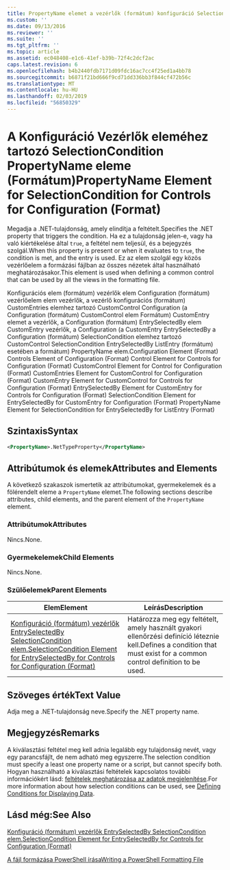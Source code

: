 ```yaml
---
title: PropertyName elemet a vezérlők (formátum) konfiguráció SelectionCondition |} A Microsoft Docs
ms.custom: ''
ms.date: 09/13/2016
ms.reviewer: ''
ms.suite: ''
ms.tgt_pltfrm: ''
ms.topic: article
ms.assetid: ec048408-e1c6-41ef-b39b-72f4c2dcf2ac
caps.latest.revision: 6
ms.openlocfilehash: b4b2440fdb7171d09fdc16ac7cc4f25ed1a4bb78
ms.sourcegitcommit: b6871f21bd666f9cd71dd336bb3f844cf472b56c
ms.translationtype: MT
ms.contentlocale: hu-HU
ms.lasthandoff: 02/03/2019
ms.locfileid: "56850329"
---
```

# <a name="propertyname-element-for-selectioncondition-for-controls-for-configuration-format"></a><span data-ttu-id="6146f-102">A Konfiguráció Vezérlők eleméhez tartozó SelectionCondition PropertyName eleme (Formátum)</span><span class="sxs-lookup"><span data-stu-id="6146f-102">PropertyName Element for SelectionCondition for Controls for Configuration (Format)</span></span>

<span data-ttu-id="6146f-103">Megadja a .NET-tulajdonság, amely elindítja a feltételt.</span><span class="sxs-lookup"><span data-stu-id="6146f-103">Specifies the .NET property that triggers the condition.</span></span> <span data-ttu-id="6146f-104">Ha ez a tulajdonság jelen-e, vagy ha való kiértékelése által `true`, a feltétel nem teljesül, és a bejegyzés szolgál.</span><span class="sxs-lookup"><span data-stu-id="6146f-104">When this property is present or when it evaluates to `true`, the condition is met, and the entry is used.</span></span> <span data-ttu-id="6146f-105">Ez az elem szolgál egy közös vezérlőelem a formázási fájlban az összes nézetek által használható meghatározásakor.</span><span class="sxs-lookup"><span data-stu-id="6146f-105">This element is used when defining a common control that can be used by all the views in the formatting file.</span></span>

<span data-ttu-id="6146f-106">Konfigurációs elem (formátum) vezérlők elem Configuration (formátum) vezérlőelem elem vezérlők, a vezérlő konfigurációs (formátum) CustomEntries elemhez tartozó CustomControl Configuration (a Configuration (formátum) CustomControl elem Formátum) CustomEntry elemet a vezérlők, a Configuration (formátum) EntrySelectedBy elem CustomEntry vezérlők, a Configuration (a CustomEntry EntrySelectedBy a Configuration (formátum) SelectionCondition elemhez tartozó CustomControl SelectionCondition EntrySelectedBy ListEntry (formátum) esetében a formátum) PropertyName elem.</span><span class="sxs-lookup"><span data-stu-id="6146f-106">Configuration Element (Format) Controls Element of Configuration (Format) Control Element for Controls for Configuration (Format) CustomControl Element for Control for Configuration (Format) CustomEntries Element for CustomControl for Configuration (Format) CustomEntry Element for CustomControl for Controls for Configuration (Format) EntrySelectedBy Element for CustomEntry for Controls for Configuration (Format) SelectionCondition Element for EntrySelectedBy for CustomEntry for Configuration (Format) PropertyName Element for SelectionCondition for EntrySelectedBy for ListEntry (Format)</span></span>

## <a name="syntax"></a><span data-ttu-id="6146f-107">Szintaxis</span><span class="sxs-lookup"><span data-stu-id="6146f-107">Syntax</span></span>

```xml
<PropertyName>.NetTypeProperty</PropertyName>
```

## <a name="attributes-and-elements"></a><span data-ttu-id="6146f-108">Attribútumok és elemek</span><span class="sxs-lookup"><span data-stu-id="6146f-108">Attributes and Elements</span></span>

<span data-ttu-id="6146f-109">A következő szakaszok ismertetik az attribútumokat, gyermekelemek és a fölérendelt eleme a `PropertyName` elemet.</span><span class="sxs-lookup"><span data-stu-id="6146f-109">The following sections describe attributes, child elements, and the parent element of the `PropertyName` element.</span></span>

### <a name="attributes"></a><span data-ttu-id="6146f-110">Attribútumok</span><span class="sxs-lookup"><span data-stu-id="6146f-110">Attributes</span></span>

<span data-ttu-id="6146f-111">Nincs.</span><span class="sxs-lookup"><span data-stu-id="6146f-111">None.</span></span>

### <a name="child-elements"></a><span data-ttu-id="6146f-112">Gyermekelemek</span><span class="sxs-lookup"><span data-stu-id="6146f-112">Child Elements</span></span>

<span data-ttu-id="6146f-113">Nincs.</span><span class="sxs-lookup"><span data-stu-id="6146f-113">None.</span></span>

### <a name="parent-elements"></a><span data-ttu-id="6146f-114">Szülőelemek</span><span class="sxs-lookup"><span data-stu-id="6146f-114">Parent Elements</span></span>

|<span data-ttu-id="6146f-115">Elem</span><span class="sxs-lookup"><span data-stu-id="6146f-115">Element</span></span>|<span data-ttu-id="6146f-116">Leírás</span><span class="sxs-lookup"><span data-stu-id="6146f-116">Description</span></span>|
|-------------|-----------------|
|[<span data-ttu-id="6146f-117">Konfiguráció (formátum) vezérlők EntrySelectedBy SelectionCondition elem.</span><span class="sxs-lookup"><span data-stu-id="6146f-117">SelectionCondition Element for EntrySelectedBy for Controls for Configuration (Format)</span></span>](./selectioncondition-element-for-entryselectedby-for-controls-for-configuration-format.md)|<span data-ttu-id="6146f-118">Határozza meg egy feltételt, amely használt gyakori ellenőrzési definíció léteznie kell.</span><span class="sxs-lookup"><span data-stu-id="6146f-118">Defines a condition that must exist for a common control definition to be used.</span></span>|

## <a name="text-value"></a><span data-ttu-id="6146f-119">Szöveges érték</span><span class="sxs-lookup"><span data-stu-id="6146f-119">Text Value</span></span>

<span data-ttu-id="6146f-120">Adja meg a .NET-tulajdonság neve.</span><span class="sxs-lookup"><span data-stu-id="6146f-120">Specify the .NET property name.</span></span>

## <a name="remarks"></a><span data-ttu-id="6146f-121">Megjegyzés</span><span class="sxs-lookup"><span data-stu-id="6146f-121">Remarks</span></span>

<span data-ttu-id="6146f-122">A kiválasztási feltétel meg kell adnia legalább egy tulajdonság nevét, vagy egy parancsfájlt, de nem adható meg egyszerre.</span><span class="sxs-lookup"><span data-stu-id="6146f-122">The selection condition must specify a least one property name or a script, but cannot specify both.</span></span> <span data-ttu-id="6146f-123">Hogyan használható a kiválasztási feltételek kapcsolatos további információkért lásd: [feltételek meghatározása az adatok megjelenítése](./defining-conditions-for-displaying-data.md).</span><span class="sxs-lookup"><span data-stu-id="6146f-123">For more information about how selection conditions can be used, see [Defining Conditions for Displaying Data](./defining-conditions-for-displaying-data.md).</span></span>

## <a name="see-also"></a><span data-ttu-id="6146f-124">Lásd még:</span><span class="sxs-lookup"><span data-stu-id="6146f-124">See Also</span></span>

[<span data-ttu-id="6146f-125">Konfiguráció (formátum) vezérlők EntrySelectedBy SelectionCondition elem.</span><span class="sxs-lookup"><span data-stu-id="6146f-125">SelectionCondition Element for EntrySelectedBy for Controls for Configuration (Format)</span></span>](./selectioncondition-element-for-entryselectedby-for-controls-for-configuration-format.md)

[<span data-ttu-id="6146f-126">A fájl formázása PowerShell írása</span><span class="sxs-lookup"><span data-stu-id="6146f-126">Writing a PowerShell Formatting File</span></span>](./writing-a-powershell-formatting-file.md)
